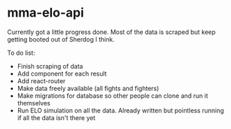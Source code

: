 # mma-elo-api

Currently got a little progress done. Most of the data is scraped but keep getting booted out of Sherdog I think.

To do list:
<ul>
    <li>Finish scraping of data</li>
    <li>Add component for each result</li>
    <li>Add react-router</li>
    <li>Make data freely available (all fights and fighters)</li>
    <li>Make migrations for database so other people can clone and run it themselves</li>
    <li>Run ELO simulation on all the data. Already written but pointless running if all the data isn't there yet</li>
</ul>
